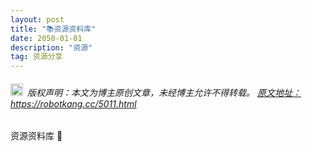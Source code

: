 ```yaml
---
layout: post
title: "📚资源资料库"
date: 2050-01-01 
description: "资源"
tag: 资源分享
---   
```


<h6><img src="https://robotkang-1257995526.cos.ap-chengdu.myqcloud.com/icon/copyright.png" alt="copyright" style="display:inline;margin-bottom: -5px;" width="20" height="20"> 版权声明：本文为博主原创文章，未经博主允许不得转载。
<a target="_blank" href="https://robotkang.cc/5011.html">原文地址：https://robotkang.cc/5011.html </a>
</h6>                           

资源资料库 🤞      

